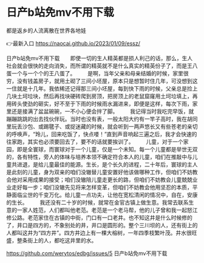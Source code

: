# 日产b站免mv不用下载
都是返乡的人流离散在世界各地娃

👉最新入口 https://naocai.github.io/2023/01/09/essz/

日产b站免mv不用下载　　即使一切的生人精英都是损人利己的话，那么，生人社会就会很快的走向消失，而所谓的精英就不是什么真实的精英份子了，而是王八蛋一个与一个个的王八蛋了。
　　是啊，当年父亲和母亲结婚的时候，家里很穷，没有钱盖房子，就用土砌了三间小坯屋，原本只是想暂时住几年，可没想到这一住就是十几年。我依稀还记得那三间小坯屋，每到快下雨的时候，父亲总是捡上几块土坷垃块，然后再找块硬砖爬到房顶，把房顶上的老鼠窟窿用土坷垃填上，再用砖头使劲的砸实，好不至于下雨的时候雨水漏进来，即便是这样，每次下雨，家里还是接满了盆盆碗碗，一不小心便会拌了脚。
　　我记得当时我吃完早饭，就蹦蹦跳跳的出去找伙伴玩。当时也没有表，一般太阳大约有一竿子高时，我在胡同里玩丢沙包、或踢毽子、或捉迷藏的时候，就会听到一两声悠长又有些苍老的亲切的呼唤声，“玲儿，回来吃饭了，快点喽！”直到声音响起三遍之后，我才会快速的往家跑，其实也必须要回去了，要不的话就要挨训了。
　　儿童，对于一个家园，即是全寰球，而寰球对于一个儿童，仅是一个未知。每一个儿童都是举世无双的，各有特性，旁人的体味与培养本领不确定符合本人的儿童，咱们在推敲中与儿童共进退，是给儿童最佳的能源。生长，是个长久的进程，二十年后，寰球的主人是此刻的儿童，身为双亲的咱们没辙替儿童安置好他该做哪种工作，但咱们不妨教会他对采用成果的接受；咱们没辙陪儿童走更长的路，但咱们不妨教会儿童兢兢业业走好每一步；咱们没辙先见将来怎样变革，但咱们不妨教会他用坚忍的本质，平静面临尘世的千变万化。给儿童一点功夫，让他在宽松清闲的情况中，自在，安康的生长。
　　我还没有二十岁的时候，就常在金官古镇上做生意。我常去联系生意的一家人姓范，人们都叫他老范。老范是一个老马帮，他的儿子曾和我一起怒江修公路。老范家住在古镇的中街，门口有一口老井。也不知这井是什么时候修的了，井口是四方的，不象别处的井，井口是圆形的。整个三川坝的人，还有街上的人都叫这井为“四方井”。四方井边上有一棵大榕树，一年四季枝繁叶茂。井水很旺盛，整条街上的人，都吃这井里的水。

https://github.com/werytos/edbg/issues/5
日产b站免mv不用下载
